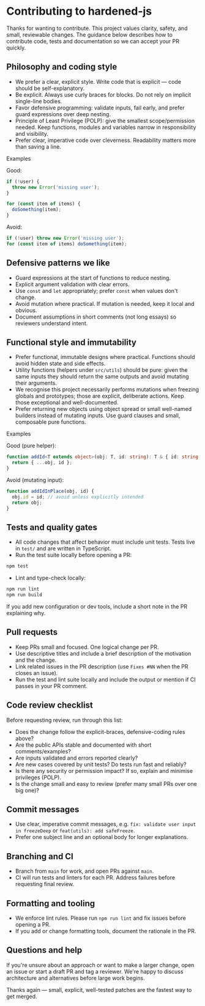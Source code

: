 # Contributing to hardened-js

Thanks for wanting to contribute. This project values clarity, safety, and small, reviewable changes. The guidance below describes how to contribute code, tests and documentation so we can accept your PR quickly.

## Philosophy and coding style

- We prefer a clear, explicit style. Write code that is explicit — code should be self-explanatory.
- Be explicit. Always use curly braces for blocks. Do not rely on implicit single-line bodies.
- Favor defensive programming: validate inputs, fail early, and prefer guard expressions over deep nesting.
- Principle of Least Privilege (POLP): give the smallest scope/permission needed. Keep functions, modules and variables narrow in responsibility and visibility.
- Prefer clear, imperative code over cleverness. Readability matters more than saving a line.

Examples

Good:

```js
if (!user) {
  throw new Error('missing user');
}

for (const item of items) {
  doSomething(item);
}
```

Avoid:

```js
if (!user) throw new Error('missing user');
for (const item of items) doSomething(item);
```

## Defensive patterns we like

- Guard expressions at the start of functions to reduce nesting.
- Explicit argument validation with clear errors.
- Use `const` and `let` appropriately; prefer `const` when values don't change.
- Avoid mutation where practical. If mutation is needed, keep it local and obvious.
- Document assumptions in short comments (not long essays) so reviewers understand intent.

## Functional style and immutability

- Prefer functional, immutable designs where practical. Functions should avoid hidden state and side effects.
- Utility functions (helpers under `src/utils`) should be pure: given the same inputs they should return the same outputs and avoid mutating their arguments.
- We recognise this project necessarily performs mutations when freezing globals and prototypes; those are explicit, deliberate actions. Keep those exceptional and well-documented.
- Prefer returning new objects using object spread or small well-named builders instead of mutating inputs. Use guard clauses and small, composable pure functions.

Examples

Good (pure helper):

```ts
function addId<T extends object>(obj: T, id: string): T & { id: string } {
  return { ...obj, id };
}
```

Avoid (mutating input):

```ts
function addIdInPlace(obj, id) {
  obj.id = id; // avoid unless explicitly intended
  return obj;
}
```

## Tests and quality gates

- All code changes that affect behavior must include unit tests. Tests live in `test/` and are written in TypeScript.
- Run the test suite locally before opening a PR:

```bash
npm test
```

- Lint and type-check locally:

```bash
npm run lint
npm run build
```

If you add new configuration or dev tools, include a short note in the PR explaining why.

## Pull requests

- Keep PRs small and focused. One logical change per PR.
- Use descriptive titles and include a brief description of the motivation and the change.
- Link related issues in the PR description (use `Fixes #NN` when the PR closes an issue).
- Run the test and lint suite locally and include the output or mention if CI passes in your PR comment.

## Code review checklist

Before requesting review, run through this list:

- Does the change follow the explicit-braces, defensive-coding rules above?
- Are the public APIs stable and documented with short comments/examples?
- Are inputs validated and errors reported clearly?
- Are new cases covered by unit tests? Do tests run fast and reliably?
- Is there any security or permission impact? If so, explain and minimise privileges (POLP).
- Is the change small and easy to review (prefer many small PRs over one big one)?

## Commit messages

- Use clear, imperative commit messages, e.g. `fix: validate user input in freezeDeep` or `feat(utils): add safeFreeze`.
- Prefer one subject line and an optional body for longer explanations.

## Branching and CI

- Branch from `main` for work, and open PRs against `main`.
- CI will run tests and linters for each PR. Address failures before requesting final review.

## Formatting and tooling

- We enforce lint rules. Please run `npm run lint` and fix issues before opening a PR.
- If you add or change formatting tools, document the rationale in the PR.

## Questions and help

If you're unsure about an approach or want to make a larger change, open an issue or start a draft PR and tag a reviewer. We're happy to discuss architecture and alternatives before large work begins.

Thanks again — small, explicit, well-tested patches are the fastest way to get merged.
